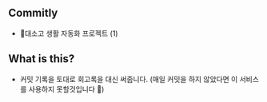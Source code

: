 ## Commitly 
- 대소고 생활 자동화 프로젝트 (1)

## What is this?
- 커밋 기록을 토대로 회고록을 대신 써줍니다. (매일 커밋을 하지 않았다면 이 서비스를 사용하지 못할것입니다 🥲)
